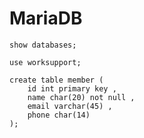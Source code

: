 # MariaDB



```mariadb
show databases;

use worksupport;

create table member (
    id int primary key ,
    name char(20) not null ,
    email varchar(45) ,
    phone char(14)
);
```


